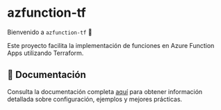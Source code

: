 # azfunction-tf

Bienvenido a `azfunction-tf` 🚀

Este proyecto facilita la implementación de funciones en Azure Function Apps utilizando Terraform.

## 📖 Documentación

Consulta la documentación completa [aquí](https://github.com/DanielRamirez1901/azfunction-tf/blob/main/Documentacion.pdf) para obtener información detallada sobre configuración, ejemplos y mejores prácticas.

